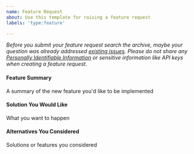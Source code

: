 ```yaml
---
name: Feature Request
about: Use this template for raising a feature request
labels: 'type:feature'

---
```


<em>Before you submit your feature request search the archive, maybe your question was already addressed [existing issues](https://github.com/twilio/twilio-verify-passkeys/issues).
Please do not share any [Personally Identifiable Information](https://www.twilio.com/docs/glossary/what-is-personally-identifiable-information-pii) or sensitive information like API keys when creating a feature request.</em>

#### Feature Summary
A summary of the new feature you'd like to be implemented

#### Solution You Would Like
What you want to happen

#### Alternatives You Considered
Solutions or features you considered
